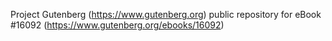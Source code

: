 Project Gutenberg (https://www.gutenberg.org) public repository for eBook #16092 (https://www.gutenberg.org/ebooks/16092)

